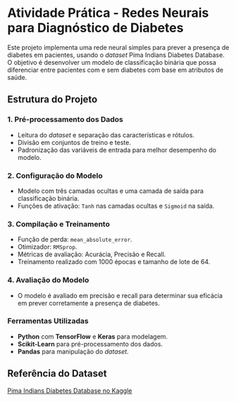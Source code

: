 # Atividade Prática - Redes Neurais para Diagnóstico de Diabetes

Este projeto implementa uma rede neural simples para prever a presença de diabetes em pacientes, usando o _dataset_ Pima Indians Diabetes Database. O objetivo é desenvolver um modelo de classificação binária que possa diferenciar entre pacientes com e sem diabetes com base em atributos de saúde.

## Estrutura do Projeto

### 1. Pré-processamento dos Dados

- Leitura do _dataset_ e separação das características e rótulos.
- Divisão em conjuntos de treino e teste.
- Padronização das variáveis de entrada para melhor desempenho do modelo.

### 2. Configuração do Modelo

- Modelo com três camadas ocultas e uma camada de saída para classificação binária.
- Funções de ativação: `Tanh` nas camadas ocultas e `Sigmoid` na saída.

### 3. Compilação e Treinamento

- Função de perda: `mean_absolute_error`.
- Otimizador: `RMSprop`.
- Métricas de avaliação: Acurácia, Precisão e Recall.
- Treinamento realizado com 1000 épocas e tamanho de lote de 64.

### 4. Avaliação do Modelo

- O modelo é avaliado em precisão e recall para determinar sua eficácia em prever corretamente a presença de diabetes.

### Ferramentas Utilizadas

- **Python** com **TensorFlow** e **Keras** para modelagem.
- **Scikit-Learn** para pré-processamento dos dados.
- **Pandas** para manipulação do _dataset_.

## Referência do Dataset

[Pima Indians Diabetes Database no Kaggle](https://www.kaggle.com/uciml/pima-indians-diabetes-database)
